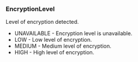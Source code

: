 ### EncryptionLevel
Level of encryption detected.

- UNAVAILABLE - Encryption level is unavailable.
- LOW - Low level of encryption.
- MEDIUM - Medium level of encryption.
- HIGH - High level of encryption.
